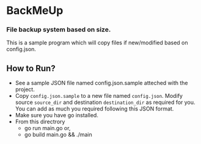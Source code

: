 # BackMeUp
### File backup system based on size.
This is a sample program which will copy files if new/modified based on config.json.

## How to Run? 
- See a sample JSON file named config.json.sample atteched with the project.
- Copy `config.json.sample` to a new file named `config.json`. Modify source `source_dir` and destination `destination_dir` as required for you. You can add as much you required following this JSON format.
- Make sure you have go installed.
- From this directrory 
  - go run main.go or, 
  - go build main.go && ./main
